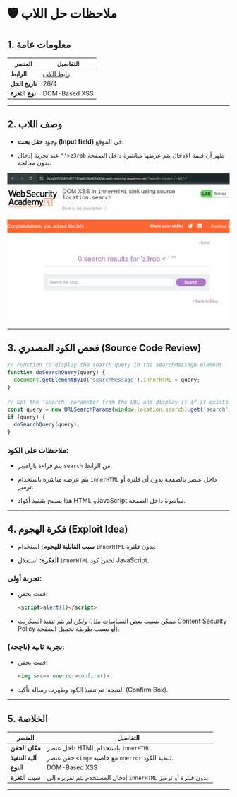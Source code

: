 # 🛡️ ملاحظات حل اللاب

## 1. معلومات عامة

|العنصر|التفاصيل|
|---|---|
|**الرابط**|[رابط اللاب](https://portswigger.net/web-security/cross-site-scripting/dom-based/lab-innerhtml-sink)|
|**تاريخ الحل**|26/4|
|**نوع الثغرة**|DOM-Based XSS|

---

## 2. وصف اللاب

- وجود **حقل بحث (Input field)** في الموقع.
    
- عند تجربة إدخال `"'>z3rob` ظهر أن قيمة الإدخال يتم عرضها مباشرة داخل الصفحة بدون معالجة.
    

![Pasted image](../images/Pasted%20image%2020250426185935.png)

---

## 3. فحص الكود المصدري (Source Code Review)

```javascript
// Function to display the search query in the searchMessage element
function doSearchQuery(query) {
  document.getElementById('searchMessage').innerHTML = query;
}

// Get the 'search' parameter from the URL and display it if it exists
const query = new URLSearchParams(window.location.search).get('search');
if (query) {
  doSearchQuery(query);
}
```

### ملاحظات على الكود:

- يتم قراءة باراميتر `search` من الرابط.
    
- يتم عرضه مباشرة باستخدام `innerHTML` داخل عنصر بالصفحة بدون أي فلترة أو ترميز.
    
- هذا يسمح بتنفيذ أكواد HTML وJavaScript مباشرةً داخل الصفحة.
    

---

## 4. فكرة الهجوم (Exploit Idea)

- **سبب القابلية للهجوم:** استخدام `innerHTML` بدون فلترة.
    
- **الفكرة:** استغلال `innerHTML` لحقن كود JavaScript.
    

### تجربة أولى:

- قمت بحقن:
    
    ```html
    <script>alert(1)</script>
    ```
    
- ولكن لم يتم تنفيذ السكربت (ممكن بسبب بعض السياسات مثل Content Security Policy أو بسبب طريقة تحميل الصفحة).
    

### تجربة ثانية (ناجحة):

- قمت بحقن:
    
    ```html
    <img src=x onerror=confirm()>
    ```
    
- النتيجة: تم تنفيذ الكود وظهرت رسالة تأكيد (Confirm Box).
    

---

## 5. الخلاصة

|العنصر|التفاصيل|
|---|---|
|**مكان الحقن**|داخل عنصر HTML باستخدام `innerHTML`.|
|**آلية التنفيذ**|حقن عنصر `<img>` مع خاصية `onerror` لتنفيذ الكود.|
|**النوع**|DOM-Based XSS|
|**سبب الثغرة**|إدخال المستخدم يتم تمريره إلى `innerHTML` بدون فلترة أو ترميز.|

---

